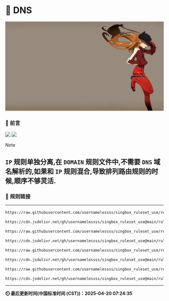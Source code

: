
# 🧸 DNS
![](https://raw.githubusercontent.com/usernamelessss/picture-bed/main/images/202504042256831.jpg)
### 📣 前言
![](https://shields.io/badge/-移除重复规则-ff69b4) ![](https://shields.io/badge/-IP&nbsp;规则单独存放不与&nbsp;DOMAIN&nbsp;等混合-green)
> [!NOTE]
**`IP` 规则单独分离,在 `DOMAIN` 规则文件中,不需要 `DNS` 域名解析的,如果和 `IP` 规则混合,导致排列路由规则的时候,顺序不够灵活.**
---

###  🔗 规则链接
---

```url
https://raw.githubusercontent.com/usernamelessss/singbox_ruleset_use/refs/heads/main/rule/DNS/DNS_IP.json
```

```url
https://cdn.jsdelivr.net/gh/usernamelessss/singbox_ruleset_use@main/rule/DNS/DNS_IP.json
```

```url
https://raw.githubusercontent.com/usernamelessss/singbox_ruleset_use/refs/heads/main/rule/DNS/DNS_IP.srs
```

```url
https://cdn.jsdelivr.net/gh/usernamelessss/singbox_ruleset_use@main/rule/DNS/DNS_IP.srs
```

```url
https://raw.githubusercontent.com/usernamelessss/singbox_ruleset_use/refs/heads/main/rule/DNS/DNS_No_IP.json
```

```url
https://cdn.jsdelivr.net/gh/usernamelessss/singbox_ruleset_use@main/rule/DNS/DNS_No_IP.json
```

```url
https://raw.githubusercontent.com/usernamelessss/singbox_ruleset_use/refs/heads/main/rule/DNS/DNS_No_IP.srs
```

```url
https://cdn.jsdelivr.net/gh/usernamelessss/singbox_ruleset_use@main/rule/DNS/DNS_No_IP.srs
```

---
**⏲️ 最后更新时间(中国标准时间 (CST))：2025-04-20 07:24:35**